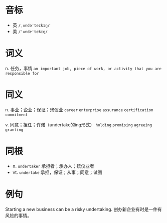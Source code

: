 # 音标

- 英 `/ˌʌndəˈteɪkɪŋ/`
- 美 `/'ʌndɚ'tekɪŋ/`

# 词义

n. 任务，事情
`an important job, piece of work, or activity that you are responsible for`

# 同义

n. 事业；企业；保证；殡仪业
`career` `enterprise` `assurance` `certification` `commitment`

v. 同意；担任；许诺（undertake的ing形式）
`holding` `promising` `agreeing` `granting`

# 同根

- n. `undertaker` 承担者；承办人；殡仪业者
- vt. `undertake` 承担，保证；从事；同意；试图

# 例句

Starting a new business can be a risky undertaking.
创办新企业有时是一件有风险的事情。


